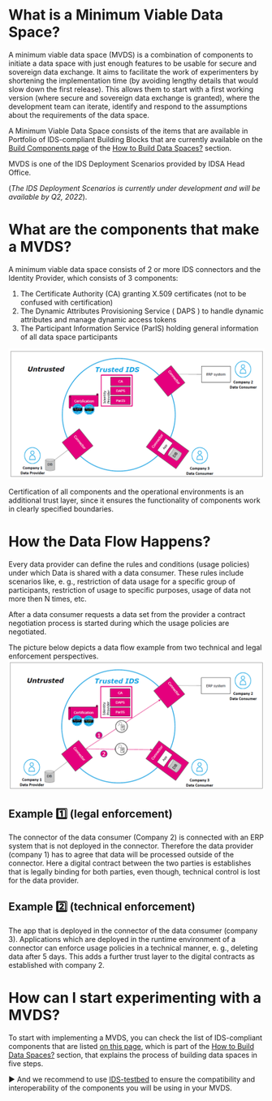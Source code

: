 # What is a Minimum Viable Data Space? 
A minimum viable data space (MVDS) is a combination of components to initiate a data space with just enough features to be usable for secure and sovereign data exchange. 
It aims to facilitate the work of experimenters by shortening the implementation time (by avoiding lengthy details that would slow down the first release). 
This allows them to start with a first working version (where secure and sovereign data exchange is granted), where the development team can iterate, identify and respond to the assumptions about the requirements of the data space. 

A Minimum Viable Data Space consists of the items that are available in Portfolio of IDS-compliant Building Blocks that are currently available 
on the [Build Components page](https://github.com/International-Data-Spaces-Association/idsa/blob/main/how-to-build-data-spaces/3-Build-Components.md) of the 
[How to Build Data Spaces?](https://github.com/International-Data-Spaces-Association/idsa/tree/main/how-to-build-data-spaces) section. 

MVDS is one of the IDS Deployment Scenarios provided by IDSA Head Office. 

(*The IDS Deployment Scenarios is currently under development and will be available by Q2, 2022*).

# What are the components that make a MVDS?
A minimum viable data space consists of 2 or more IDS connectors and the Identity Provider, which consists of 3 components:
1. The Certificate Authority (CA) granting X.509 certificates (not to be confused with certification)
2. The Dynamic Attributes Provisioning Service ( DAPS ) to handle dynamic attributes and manage dynamic access tokens
3. The Participant Information Service (ParIS) holding general information of all data space participants

![Minimum Viable Data Space](/images/MVDS-Graph.png)


Certification of all components and the operational environments is an additional trust layer, since it ensures the functionality of components work in clearly specified boundaries.

# How the Data Flow Happens?
Every data provider can define the rules and conditions (usage policies) under which Data is
shared with a data consumer. These rules include scenarios like, e. g., restriction of data usage for a specific group of participants, restriction of usage to specific
purposes, usage of data not more then N times, etc.

After a data consumer requests a data set from the provider a contract negotiation process is started during which the usage policies are negotiated.

The picture below depicts a data flow example from two technical and legal enforcement perspectives.
![Minimum Viable Data Space](/images/MVDS-DataFlow.png)

## Example :one: (legal enforcement) 
The connector of the data consumer (Company 2) is connected with an ERP system that is not deployed in the connector. Therefore the data
provider (company 1) has to agree that data will be processed outside of the connector. Here a digital contract between the two parties is establishes that is legally binding for both parties, even though, technical control is lost for the data provider.

## Example :two: (technical enforcement) 
The app that is deployed in the connector of the data consumer (company 3). Applications which are deployed in the runtime environment of a connector can enforce usage policies in a technical manner, e. g., deleting data after 5 days. This adds a further trust layer to the digital contracts as established with company 2.


# How can I start experimenting with a MVDS? 
To start with implementing a MVDS, you can check the list of IDS-compliant components that are listed [on this page](https://github.com/International-Data-Spaces-Association/idsa/blob/main/how-to-build-data-spaces/3-Build-Components.md), which is part of the
[How to Build Data Spaces?](https://github.com/International-Data-Spaces-Association/idsa/tree/main/how-to-build-data-spaces) section, that explains the process of building data spaces in five steps.

:arrow_forward: And we recommend to use [IDS-testbed](https://github.com/International-Data-Spaces-Association/IDS-testbed) to ensure the compatibility and interoperability of the components you will be using in your MVDS.
